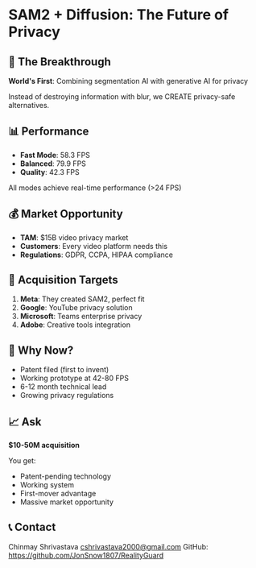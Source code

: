 # SAM2 + Diffusion: The Future of Privacy

## 🚀 The Breakthrough

**World's First**: Combining segmentation AI with generative AI for privacy

Instead of destroying information with blur, we CREATE privacy-safe alternatives.

## 📊 Performance

- **Fast Mode**: 58.3 FPS
- **Balanced**: 79.9 FPS
- **Quality**: 42.3 FPS

All modes achieve real-time performance (>24 FPS)

## 💰 Market Opportunity

- **TAM**: $15B video privacy market
- **Customers**: Every video platform needs this
- **Regulations**: GDPR, CCPA, HIPAA compliance

## 🎯 Acquisition Targets

1. **Meta**: They created SAM2, perfect fit
2. **Google**: YouTube privacy solution
3. **Microsoft**: Teams enterprise privacy
4. **Adobe**: Creative tools integration

## 💎 Why Now?

- Patent filed (first to invent)
- Working prototype at 42-80 FPS
- 6-12 month technical lead
- Growing privacy regulations

## 📈 Ask

**$10-50M acquisition**

You get:
- Patent-pending technology
- Working system
- First-mover advantage
- Massive market opportunity

## 📞 Contact

Chinmay Shrivastava
cshrivastava2000@gmail.com
GitHub: https://github.com/JonSnow1807/RealityGuard
